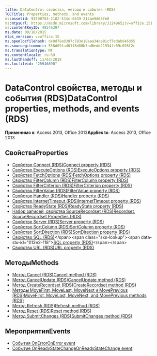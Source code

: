 ```yaml
---
title: DataControl свойства, методы и события (RDS)
TOCTitle: Properties, methods, and events
ms:assetid: 93590783-2102-534c-6639-212ae9d63fe0
ms:mtpsurl: https://msdn.microsoft.com/library/JJ249652(v=office.15)
ms:contentKeyID: 48546397
ms.date: 09/18/2015
mtps_version: v=office.15
ms.openlocfilehash: de0d78a0387c783e18aaa34ce81cf7edab846055
ms.sourcegitcommit: 558d09fad81f8d80b5ad0edd21934fc09c098f2c
ms.translationtype: MT
ms.contentlocale: ru-RU
ms.lasthandoff: 11/03/2018
ms.locfileid: "25946890"
---
```

# <a name="datacontrol-properties-methods-and-events-rds"></a><span data-ttu-id="012e2-102">DataControl свойства, методы и события (RDS)</span><span class="sxs-lookup"><span data-stu-id="012e2-102">DataControl properties, methods, and events (RDS)</span></span>

<span data-ttu-id="012e2-103">**Применимо к**: Access 2013, Office 2013</span><span class="sxs-lookup"><span data-stu-id="012e2-103">**Applies to**: Access 2013, Office 2013</span></span>

## <a name="properties"></a><span data-ttu-id="012e2-104">Свойства</span><span class="sxs-lookup"><span data-stu-id="012e2-104">Properties</span></span>

- [<span data-ttu-id="012e2-105">Свойство Connect (RDS)</span><span class="sxs-lookup"><span data-stu-id="012e2-105">Connect property (RDS)</span></span>](connect-property-rds.md)
- [<span data-ttu-id="012e2-106">Свойство ExecuteOptions (RDS)</span><span class="sxs-lookup"><span data-stu-id="012e2-106">ExecuteOptions property (RDS)</span></span>](executeoptions-property-rds.md)
- [<span data-ttu-id="012e2-107">Свойство FetchOptions (RDS)</span><span class="sxs-lookup"><span data-stu-id="012e2-107">FetchOptions property (RDS)</span></span>](fetchoptions-property-rds.md)
- [<span data-ttu-id="012e2-108">Свойство FilterColumn (RDS)</span><span class="sxs-lookup"><span data-stu-id="012e2-108">FilterColumn property (RDS)</span></span>](filtercolumn-property-rds.md)
- [<span data-ttu-id="012e2-109">Свойство FilterCriterion (RDS)</span><span class="sxs-lookup"><span data-stu-id="012e2-109">FilterCriterion property (RDS)</span></span>](filtercriterion-property-rds.md)
- [<span data-ttu-id="012e2-110">Свойство FilterValue (RDS)</span><span class="sxs-lookup"><span data-stu-id="012e2-110">FilterValue property (RDS)</span></span>](filtervalue-property-rds.md)
- [<span data-ttu-id="012e2-111">Свойство Handler (RDS)</span><span class="sxs-lookup"><span data-stu-id="012e2-111">Handler property (RDS)</span></span>](handler-property-rds.md)
- [<span data-ttu-id="012e2-112">Свойство InternetTimeout (RDS)</span><span class="sxs-lookup"><span data-stu-id="012e2-112">InternetTimeout property (RDS)</span></span>](internettimeout-property-rds.md)
- [<span data-ttu-id="012e2-113">Свойство ReadyState (RDS)</span><span class="sxs-lookup"><span data-stu-id="012e2-113">ReadyState property (RDS)</span></span>](readystate-property-rds.md)
- [<span data-ttu-id="012e2-114">Набор записей, свойства SourceRecordset (RDS)</span><span class="sxs-lookup"><span data-stu-id="012e2-114">Recordset, SourceRecordset Properties (RDS)</span></span>](recordset-sourcerecordset-properties-rds.md)
- [<span data-ttu-id="012e2-115">Свойство Server (RDS)</span><span class="sxs-lookup"><span data-stu-id="012e2-115">Server property (RDS)</span></span>](server-property-rds.md)
- [<span data-ttu-id="012e2-116">Свойство SortColumn (RDS)</span><span class="sxs-lookup"><span data-stu-id="012e2-116">SortColumn property (RDS)</span></span>](sortcolumn-property-rds.md)
- [<span data-ttu-id="012e2-117">Свойство SortDirection (RDS)</span><span class="sxs-lookup"><span data-stu-id="012e2-117">SortDirection property (RDS)</span></span>](sortdirection-property-rds.md)
- <span data-ttu-id="012e2-118">[Свойство SQL (RDS)](https://msdn.microsoft.com/library/jj248989\(v=office.15\))</span><span class="sxs-lookup"><span data-stu-id="012e2-118">[SQL property (RDS)](https://msdn.microsoft.com/library/jj248989\(v=office.15\))</span></span>
- [<span data-ttu-id="012e2-119">Свойство URL (RDS)</span><span class="sxs-lookup"><span data-stu-id="012e2-119">URL property (RDS)</span></span>](url-property-rds.md)


## <a name="methods"></a><span data-ttu-id="012e2-120">Методы</span><span class="sxs-lookup"><span data-stu-id="012e2-120">Methods</span></span>

- [<span data-ttu-id="012e2-121">Метод Cancel (RDS)</span><span class="sxs-lookup"><span data-stu-id="012e2-121">Cancel method (RDS)</span></span>](cancel-method-rds.md)
- [<span data-ttu-id="012e2-122">Метод CancelUpdate (RDS)</span><span class="sxs-lookup"><span data-stu-id="012e2-122">CancelUpdate method (RDS)</span></span>](cancelupdate-method-rds.md)
- [<span data-ttu-id="012e2-123">Метод CreateRecordset (RDS)</span><span class="sxs-lookup"><span data-stu-id="012e2-123">CreateRecordset method (RDS)</span></span>](createrecordset-method-rds.md)
- [<span data-ttu-id="012e2-124">Методы MoveFirst, MoveLast, MoveNext и MovePrevious (RDS)</span><span class="sxs-lookup"><span data-stu-id="012e2-124">MoveFirst, MoveLast, MoveNext, and MovePrevious methods (RDS)</span></span>](movefirst-movelast-movenext-and-moveprevious-methods-rds.md)
- [<span data-ttu-id="012e2-125">Метод Refresh (RDS)</span><span class="sxs-lookup"><span data-stu-id="012e2-125">Refresh method (RDS)</span></span>](refresh-method-rds.md)
- [<span data-ttu-id="012e2-126">Метод Reset (RDS)</span><span class="sxs-lookup"><span data-stu-id="012e2-126">Reset method (RDS)</span></span>](reset-method-rds.md)
- [<span data-ttu-id="012e2-127">Метод SubmitChanges (RDS)</span><span class="sxs-lookup"><span data-stu-id="012e2-127">SubmitChanges method (RDS)</span></span>](submitchanges-method-rds.md)


## <a name="events"></a><span data-ttu-id="012e2-128">Мероприятия</span><span class="sxs-lookup"><span data-stu-id="012e2-128">Events</span></span>

- [<span data-ttu-id="012e2-129">События OnError</span><span class="sxs-lookup"><span data-stu-id="012e2-129">OnError event</span></span>](onerror-event-rds.md)
- [<span data-ttu-id="012e2-130">Событие OnReadyStateChange</span><span class="sxs-lookup"><span data-stu-id="012e2-130">OnReadyStateChange event</span></span>](onreadystatechange-event-rds.md)


